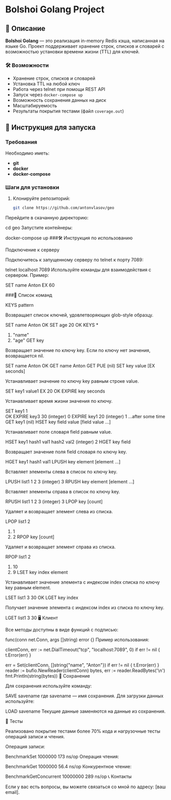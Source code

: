 # Bolshoi Golang Project

## 📖 Описание

**Bolshoi Golang** — это реализация in-memory Redis кэша, написанная на языке Go. Проект поддерживает хранение строк, списков и словарей с возможностью установки времени жизни (TTL) для ключей. 

### 🛠️ Возможности
- Хранение строк, списков и словарей
- Установка TTL на любой ключ
- Работа через telnet при помощи REST API
- Запуск через `docker-compose up`
- Возможность сохранения данных на диск
- Масштабируемость
- Результаты покрытия тестами (файл `coverage.out`)

## 🚀 Инструкция для запуска

### Требования
Необходимо иметь:
- **git**
- **docker**
- **docker-compose**

### Шаги для установки
1. Клонируйте репозиторий:
   ```bash
   git clone https://github.com/antonvlasov/geo
Перейдите в скачанную директорию:

cd geo
Запустите контейнеры:

docker-compose up
###🛠️ Инструкция по использованию

Подключение к серверу

Подключитесь к запущенному серверу по telnet к порту 7089:

telnet localhost 7089
Используйте команды для взаимодействия с сервером. Пример:

SET name Anton EX 60

###📜 Список команд

KEYS pattern

Возвращает список ключей, удовлетворяющих glob-style образцу.

SET name Anton
OK
SET age 20
OK
KEYS *
1) "name"
2) "age"
GET key

Возвращает значение по ключу key. Если по ключу нет значения, возвращается nil.

SET name Anton
OK
GET name
Anton
GET PUE
(nil)
SET key value [EX seconds]

Устанавливает значение по ключу key равным строке value.

SET key1 value1 EX 20
OK
EXPIRE key seconds

Устанавливает время жизни значения по ключу.

SET key1 1     
OK
EXPIRE key3 30
(integer) 0
EXPIRE key1 20
(integer) 1
...after some time
GET key1
(nil)
HSET key field value [field value ...]

Устанавливает поле словаря field равным value.

HSET key1 hash1 val1 hash2 val2
(integer) 2
HGET key field

Возвращает значение поля field словаря по ключу key.

HGET key1 hash1
val1
LPUSH key element [element ...]

Вставляет элементы слева в список по ключу key.

LPUSH list1 1 2 3
(integer) 3
RPUSH key element [element ...]

Вставляет элементы справа в список по ключу key.

RPUSH list1 1 2 3
(integer) 3
LPOP key [count]

Удаляет и возвращает элемент слева из списка.

LPOP list1 2
1) 1
2) 2
RPOP key [count]

Удаляет и возвращает элемент справа из списка.

RPOP list1 2
1) 10
2) 9
LSET key index element

Устанавливает значение элемента с индексом index списка по ключу key равным element.

LSET list1 3 30
OK
LGET key index

Получает значение элемента с индексом index из списка по ключу key.

LGET list1 3
30
🖥️ Клиент

Все методы доступны в виде функций с подписью:

func(conn net.Conn, args []string) error {}
Пример использования:

clientConn, err := net.DialTimeout("tcp", "localhost:7089", 0)
if err != nil {
    t.Error(err)
}

err = Set(clientConn, []string{"name", "Anton"})
if err != nil {
    t.Error(err)
}
reader := bufio.NewReader(clientConn)
bytes, err := reader.ReadBytes('\n')
fmt.Println(string(bytes))
💾 Сохранение

Для сохранения используйте команду:

SAVE savename
где savename — имя сохранения. Для загрузки данных используйте:

LOAD savename
Текущие данные заменяются на данные из сохранения.

🧪 Тесты

Реализовано покрытие тестами более 70% кода и нагрузочные тесты операций записи и чтения.

Операция записи:

BenchmarkSet             1000000               173 ns/op
Операция чтения:

BenchmarkGet             1000000                56.4 ns/op
Конкурентное чтение:

BenchmarkGetConcurrent            10000000               289 ns/op
📞 Контакты

Если у вас есть вопросы, вы можете связаться со мной по адресу: [ваш email].
